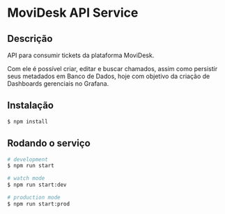 # MoviDesk API Service

## Descrição
API para consumir tickets da plataforma MoviDesk.

Com ele é possível criar, editar e buscar chamados, assim como persistir seus metadados em Banco de Dados, hoje com objetivo da criação de Dashboards gerenciais no Grafana.
## Instalação

```bash
$ npm install
```

## Rodando o serviço

```bash
# development
$ npm run start

# watch mode
$ npm run start:dev

# production mode
$ npm run start:prod
```